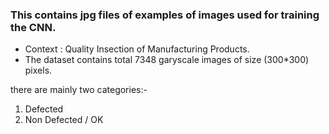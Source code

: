 ### This contains jpg files of examples of images used for training the CNN.
* Context : Quality Insection of Manufacturing Products.
* The dataset contains total 7348 garyscale images of size (300*300) pixels.

there are mainly two categories:-
1) Defected
2) Non Defected / OK


